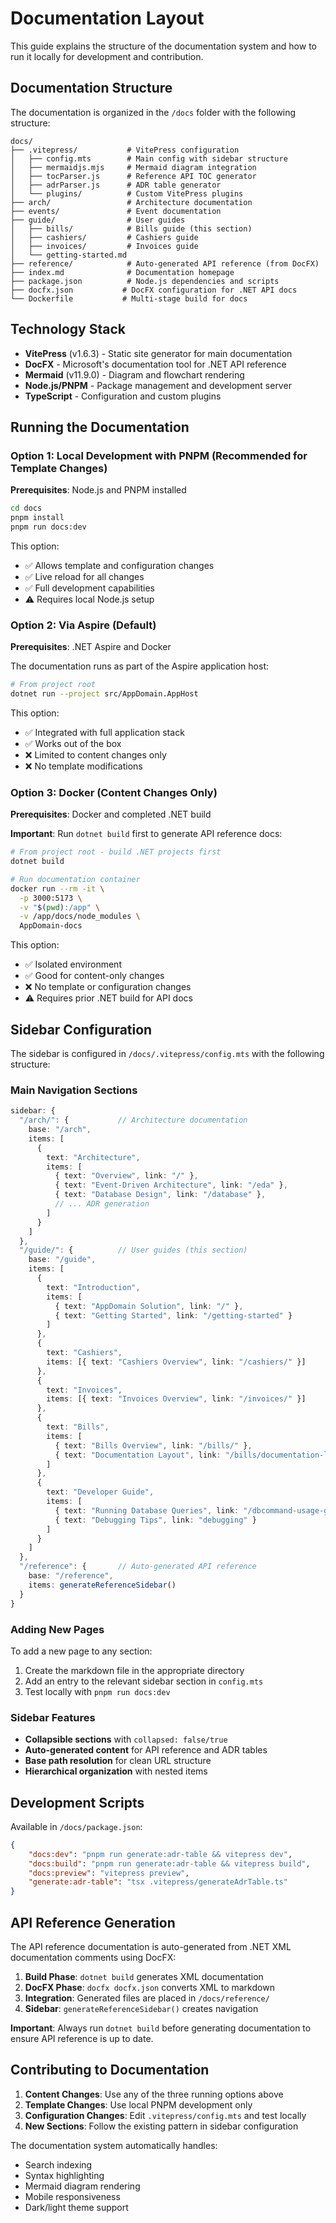 # Documentation Layout

This guide explains the structure of the documentation system and how to run it locally for development and contribution.

## Documentation Structure

The documentation is organized in the `/docs` folder with the following structure:

```
docs/
├── .vitepress/           # VitePress configuration
│   ├── config.mts        # Main config with sidebar structure
│   ├── mermaidjs.mjs     # Mermaid diagram integration
│   ├── tocParser.js      # Reference API TOC generator
│   ├── adrParser.js      # ADR table generator
│   └── plugins/          # Custom VitePress plugins
├── arch/                 # Architecture documentation
├── events/               # Event documentation
├── guide/                # User guides
│   ├── bills/            # Bills guide (this section)
│   ├── cashiers/         # Cashiers guide
│   ├── invoices/         # Invoices guide
│   └── getting-started.md
├── reference/            # Auto-generated API reference (from DocFX)
├── index.md              # Documentation homepage
├── package.json          # Node.js dependencies and scripts
├── docfx.json           # DocFX configuration for .NET API docs
└── Dockerfile           # Multi-stage build for docs
```

## Technology Stack

-   **VitePress** (v1.6.3) - Static site generator for main documentation
-   **DocFX** - Microsoft's documentation tool for .NET API reference
-   **Mermaid** (v11.9.0) - Diagram and flowchart rendering
-   **Node.js/PNPM** - Package management and development server
-   **TypeScript** - Configuration and custom plugins

## Running the Documentation

### Option 1: Local Development with PNPM (Recommended for Template Changes)

**Prerequisites**: Node.js and PNPM installed

```bash
cd docs
pnpm install
pnpm run docs:dev
```

This option:

-   ✅ Allows template and configuration changes
-   ✅ Live reload for all changes
-   ✅ Full development capabilities
-   ⚠️ Requires local Node.js setup

### Option 2: Via Aspire (Default)

**Prerequisites**: .NET Aspire and Docker

The documentation runs as part of the Aspire application host:

```bash
# From project root
dotnet run --project src/AppDomain.AppHost
```

This option:

-   ✅ Integrated with full application stack
-   ✅ Works out of the box
-   ❌ Limited to content changes only
-   ❌ No template modifications

### Option 3: Docker (Content Changes Only)

**Prerequisites**: Docker and completed .NET build

**Important**: Run `dotnet build` first to generate API reference docs:

```bash
# From project root - build .NET projects first
dotnet build

# Run documentation container
docker run --rm -it \
  -p 3000:5173 \
  -v "$(pwd):/app" \
  -v /app/docs/node_modules \
  AppDomain-docs
```

This option:

-   ✅ Isolated environment
-   ✅ Good for content-only changes
-   ❌ No template or configuration changes
-   ⚠️ Requires prior .NET build for API docs

## Sidebar Configuration

The sidebar is configured in `/docs/.vitepress/config.mts` with the following structure:

### Main Navigation Sections

```typescript
sidebar: {
  "/arch/": {           // Architecture documentation
    base: "/arch",
    items: [
      {
        text: "Architecture",
        items: [
          { text: "Overview", link: "/" },
          { text: "Event-Driven Architecture", link: "/eda" },
          { text: "Database Design", link: "/database" },
          // ... ADR generation
        ]
      }
    ]
  },
  "/guide/": {          // User guides (this section)
    base: "/guide",
    items: [
      {
        text: "Introduction",
        items: [
          { text: "AppDomain Solution", link: "/" },
          { text: "Getting Started", link: "/getting-started" }
        ]
      },
      {
        text: "Cashiers",
        items: [{ text: "Cashiers Overview", link: "/cashiers/" }]
      },
      {
        text: "Invoices",
        items: [{ text: "Invoices Overview", link: "/invoices/" }]
      },
      {
        text: "Bills",
        items: [
          { text: "Bills Overview", link: "/bills/" },
          { text: "Documentation Layout", link: "/bills/documentation-layout" }
        ]
      },
      {
        text: "Developer Guide",
        items: [
          { text: "Running Database Queries", link: "/dbcommand-usage-guide.md" },
          { text: "Debugging Tips", link: "debugging" }
        ]
      }
    ]
  },
  "/reference": {       // Auto-generated API reference
    base: "/reference",
    items: generateReferenceSidebar()
  }
}
```

### Adding New Pages

To add a new page to any section:

1. Create the markdown file in the appropriate directory
2. Add an entry to the relevant sidebar section in `config.mts`
3. Test locally with `pnpm run docs:dev`

### Sidebar Features

-   **Collapsible sections** with `collapsed: false/true`
-   **Auto-generated content** for API reference and ADR tables
-   **Base path resolution** for clean URL structure
-   **Hierarchical organization** with nested items

## Development Scripts

Available in `/docs/package.json`:

```json
{
    "docs:dev": "pnpm run generate:adr-table && vitepress dev",
    "docs:build": "pnpm run generate:adr-table && vitepress build",
    "docs:preview": "vitepress preview",
    "generate:adr-table": "tsx .vitepress/generateAdrTable.ts"
}
```

## API Reference Generation

The API reference documentation is auto-generated from .NET XML documentation comments using DocFX:

1. **Build Phase**: `dotnet build` generates XML documentation
2. **DocFX Phase**: `docfx docfx.json` converts XML to markdown
3. **Integration**: Generated files are placed in `/docs/reference/`
4. **Sidebar**: `generateReferenceSidebar()` creates navigation

**Important**: Always run `dotnet build` before generating documentation to ensure API reference is up to date.

## Contributing to Documentation

1. **Content Changes**: Use any of the three running options above
2. **Template Changes**: Use local PNPM development only
3. **Configuration Changes**: Edit `.vitepress/config.mts` and test locally
4. **New Sections**: Follow the existing pattern in sidebar configuration

The documentation system automatically handles:

-   Search indexing
-   Syntax highlighting
-   Mermaid diagram rendering
-   Mobile responsiveness
-   Dark/light theme support
